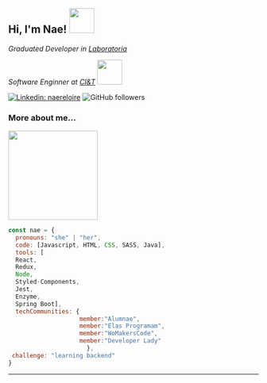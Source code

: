 <h2> Hi, I'm Nae! <img src="https://media.giphy.com/media/2m1WUiwkhg0zVFlw7d/giphy.gif" width="50"></h2>


<p>
  <em>
    Graduated Developer in  <a href="https://www.laboratoria.la/br">Laboratoria</a>
</em>
</p>

<p>
  <em>
   Software Enginner at <a href="https://ciandt.com/br/pt-br/sobre-nos">CI&T</a>
    <img src="https://media.giphy.com/media/zcAe5PjguKsqVKqjuw/giphy.gif" width="50">
</em>
</p>



[![Linkedin: naereloire](https://img.shields.io/badge/-naereloire-blue?style=flat-square&logo=Linkedin&logoColor=white&link=https://www.linkedin.com/in/naereloire/)](https://www.linkedin.com/in/naere-loire/)
![GitHub followers](https://img.shields.io/github/followers/naereloire?style=social)

 
 <h3>More about me... </h3>  
 
 <img src="https://media.giphy.com/media/tKnKL3bc6WB4R4VM1o/giphy.gif" width="180"> 

```javascript
const nae = {
  pronouns: "she" | "her",
  code: [Javascript, HTML, CSS, SASS, Java],
  tools: [
  React, 
  Redux, 
  Node, 
  Styled-Components, 
  Jest, 
  Enzyme, 
  Spring Boot],
  techCommunities: {
                    member:"Alumnae",
                    member:"Elas Programam",
                    member:"WoMakersCode",
                    member:"Developer Lady"
                      },
 challenge: "learning backend"
}
```



---


